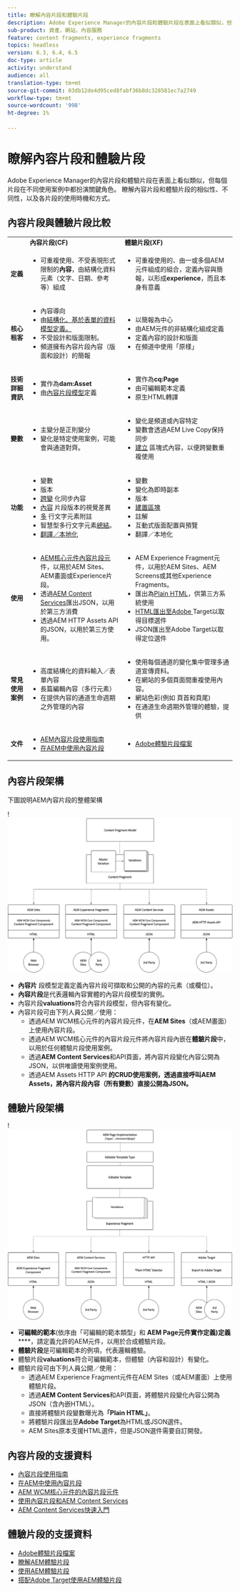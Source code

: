 ```yaml
---
title: 瞭解內容片段和體驗片段
description: Adobe Experience Manager的內容片段和體驗片段在表面上看似類似，但每個片段在不同使用案例中都扮演關鍵角色。 瞭解內容片段和體驗片段的相似性、不同性，以及各片段的使用時機和方式。
sub-product: 資產，網站，內容服務
feature: content fragments, experience fragments
topics: headless
version: 6.3, 6.4, 6.5
doc-type: article
activity: understand
audience: all
translation-type: tm+mt
source-git-commit: 03db12de4d95ced8fabf36b8dc328581ec7a2749
workflow-type: tm+mt
source-wordcount: '998'
ht-degree: 1%

---
```



# 瞭解內容片段和體驗片段

Adobe Experience Manager的內容片段和體驗片段在表面上看似類似，但每個片段在不同使用案例中都扮演關鍵角色。 瞭解內容片段和體驗片段的相似性、不同性，以及各片段的使用時機和方式。

## 內容片段與體驗片段比較

<table>
<tbody><tr><td><strong> </strong></td>
<td><strong>內容片段(CF)</strong></td>
<td><strong>體驗片段(XF)</strong></td>
</tr><tr><td><strong>定義</strong></td>
<td><ul>
<li>可重複使用、不受表現形式限制的<strong>內容</strong>，由結構化資料元素（文字、日期、參考等）組成</li>
</ul>
</td>
<td><ul>
<li>可重複使用的、由一或多個AEM元件組成的組合，定義內容與簡報，以形成<strong>experience</strong>，而且本身有意義</li>
</ul>
</td>
</tr><tr><td><strong>核心租客</strong></td>
<td><ul>
<li>內容導向</li>
<li>由<a href="https://helpx.adobe.com/experience-manager/6-5/assets/using/content-fragments-models.html" target="_blank">結構化、基於表單的資料模型定義。</a></li>
<li>不受設計和版面限制。</li>
<li>頻道擁有內容片段內容（版面和設計）的簡報</li>
</ul>
</td>
<td><ul>
<li>以簡報為中心</li>
<li>由AEM元件的非結構化組成定義</li>
<li>定義內容的設計和版面</li>
<li>在頻道中使用「原樣」</li>
</ul>
</td>
</tr><tr><td><strong>技術詳細資訊</strong></td>
<td><ul>
<li>實作為<strong>dam:Asset</strong></li>
<li>由<a href="https://helpx.adobe.com/experience-manager/6-5/assets/using/content-fragments-models.html" target="_blank">內容片段模型</a>定義</li>
</ul>
</td>
<td><ul>
<li>實作為<strong>cq:Page</strong></li>
<li>由可編輯範本定義</li>
<li>原生HTML轉譯</li>
</ul>
</td>
</tr><tr><td><strong>變數</strong></td>
<td><ul>
<li>主變分是正則變分</li>
<li>變化是特定使用案例，可能會與通道對齊。</li>
</ul>
</td>
<td><ul>
<li>變化是頻道或內容特定</li>
<li>變數會透過AEM Live Copy保持同步</li>
<li><a href="https://helpx.adobe.com/experience-manager/6-5/sites/authoring/using/experience-fragments.html#BuildingBlocks" target="_blank">建立</a> 區塊式內容，以便跨變數重複使用</li>
</ul>
</td>
</tr><tr><td><strong>功能</strong></td>
<td><ul>
<li>變數</li>
<li>版本</li>
<li><a href="https://helpx.adobe.com/experience-manager/6-5/assets/using/content-fragments-variations.html#SynchronizingwithMaster" target="_blank">跨變</a> 化同步內容</li>
<li><a href="https://helpx.adobe.com/experience-manager/6-5/assets/using/content-fragments-managing.html#ComparingFragmentVersions" target="_blank">內容</a> 片段版本的視覺差異</li>
<li><a href="https://helpx.adobe.com/experience-manager/6-5/assets/using/content-fragments-variations.html#AnnotatingaContentFragment" target="_blank">多</a> 行文字元素附註</li>
<li>智慧型多行文字元素<a href="https://helpx.adobe.com/experience-manager/6-5/assets/using/content-fragments-variations.html#SummarizingText" target="_blank">總結</a>。</li>
<li><a href="https://helpx.adobe.com/experience-manager/6-5/assets/using/creating-translation-projects-for-content-fragments.html" target="_blank">翻譯／本地化</a></li>
</ul>
</td>
<td><ul>
<li>變數</li>
<li>變化為即時副本</li>
<li>版本</li>
<li><a href="https://helpx.adobe.com/experience-manager/6-5/sites/authoring/using/experience-fragments.html#BuildingBlocks" target="_blank">建置區塊</a></li>
<li>註解</li>
<li>互動式版面配置與預覽</li>
<li>翻譯／本地化</li>
</ul>
</td>
</tr><tr><td><strong>使用</strong></td>
<td><ul>
<li><a href="https://docs.adobe.com/content/help/en/experience-manager-core-components/using/components/content-fragment-component.html" target="_blank">AEM核心元件內容片段元</a> 件，以用於AEM Sites、AEM畫面或Experience片段。</li>
<li>透過<a href="https://helpx.adobe.com/experience-manager/kt/sites/using/content-services-tutorial-use.html" target="_blank">AEM Content Services</a>匯出JSON，以用於第三方消費</li>
<li>透過AEM HTTP Assets API的JSON，以用於第三方使用。</li>
</ul>
</td>
<td><ul>
<li>AEM Experience Fragment元件，以用於AEM Sites、AEM Screens或其他Experience Fragments。</li>
<li>匯出為<a href="https://helpx.adobe.com/experience-manager/6-5/sites/authoring/using/experience-fragments.html#ThePlainHTMLRendition" target="_blank">Plain HTML</a>，供第三方系統使用</li>
<li><a href="https://helpx.adobe.com/experience-manager/6-5/sites/administering/using/experience-fragments-target.html" target="_blank">HTML匯出至Adobe </a> Target以取得目標選件</li>
<li>JSON匯出至Adobe Target以取得定位選件</li>
</ul>
</td>
</tr><tr><td><strong>常見使用案例</strong></td>
<td><ul>
<li>高度結構化的資料輸入／表單內容</li>
<li>長篇編輯內容（多行元素）</li>
<li>在提供內容的通道生命週期之外管理的內容</li>
</ul>
</td>
<td><ul>
<li>使用每個通道的變化集中管理多通道宣傳資料。</li>
<li>在網站的多個頁面間重複使用內容。</li>
<li>網站色彩(例如 頁首和頁尾)</li>
<li>在通道生命週期外管理的體驗，提供</li>
</ul>
</td>
</tr><tr><td><strong>文件</strong></td>
<td><ul>
<li><a href="https://helpx.adobe.com/experience-manager/6-5/assets/user-guide.html?topic=/experience-manager/6-5/assets/morehelp/content-fragments.ug.js" target="_blank">AEM內容片段使用指南</a></li>
<li><a href="https://helpx.adobe.com/experience-manager/kt/sites/using/content-fragments-feature-video-use.html" target="_blank">在AEM中使用內容片段</a></li>
</ul>
</td>
<td><ul>
<li><a href="https://helpx.adobe.com/experience-manager/6-5/sites/authoring/using/experience-fragments.html" target="_blank">Adobe體驗片段檔案</a></li>
</ul>
</td>
</tr></tbody></table>

## 內容片段架構

下圖說明AEM內容片段的整體架構

!![內容片段架構](./assets/content-fragments-architecture.png)

+ **內容片** 段模型定義定義內容片段可擷取和公開的內容的元素（或欄位）。
+ **內容片段**&#x200B;是代表邏輯內容實體的內容片段模型的實例。
+ 內容片段&#x200B;**valuations**&#x200B;符合內容片段模型，但內容有變化。
+ 內容片段可由下列人員公開／使用：
   + 透過AEM WCM核心元件的內容片段元件，在&#x200B;**AEM Sites**（或AEM畫面）上使用內容片段。
   + 透過AEM WCM核心元件的內容片段元件將內容片段內嵌在&#x200B;**體驗片段**&#x200B;中，以用於任何體驗片段使用案例。
   + 透過&#x200B;**AEM Content Services**&#x200B;和API頁面，將內容片段變化內容公開為JSON，以供唯讀使用案例使用。
   + 透過AEM Assets HTTP API **的CRUD使用案例，透過直接呼叫AEM Assets，將內容片段內容（所有變數）直接公開為JSON。**

## 體驗片段架構

!![體驗片段架構](./assets/experience-fragments-architecture.png)

+ **可編輯的範本**(依序由「可編輯的範本類型」和 **AEM Page元件實作定義)定義**  ****，請定義允許的AEM元件，以用於合成體驗片段。
+ **體驗片段**&#x200B;是可編輯範本的例項，代表邏輯體驗。
+ 體驗片段&#x200B;**valuations**&#x200B;符合可編輯範本，但體驗（內容和設計）有變化。
+ 體驗片段可由下列人員公開／使用：
   + 透過AEM Experience Fragment元件在AEM Sites（或AEM畫面）上使用體驗片段。
   + 透過&#x200B;**AEM Content Services**&#x200B;和API頁面，將體驗片段變化內容公開為JSON（含內嵌HTML）。
   + 直接將體驗片段變數曝光為&#x200B;**「Plain HTML」**。
   + 將體驗片段匯出至&#x200B;**Adobe Target**&#x200B;為HTML或JSON選件。
   + AEM Sites原本支援HTML選件，但是JSON選件需要自訂開發。

## 內容片段的支援資料

+ [內容片段使用指南](https://helpx.adobe.com/experience-manager/6-5/assets/user-guide.html?topic=/experience-manager/6-5/assets/morehelp/content-fragments.ug.js)
+ [在AEM中使用內容片段](https://helpx.adobe.com/experience-manager/kt/sites/using/content-fragments-feature-video-use.html)
+ [AEM WCM核心元件的內容片段元件](https://docs.adobe.com/content/help/en/experience-manager-core-components/using/components/content-fragment-component.html)
+ [使用內容片段和AEM Content Services](https://helpx.adobe.com/experience-manager/kt/sites/using/structured-fragments-content-services-feature-video-use.html)
+ [AEM Content Services快速入門](https://helpx.adobe.com/experience-manager/kt/sites/using/content-services-tutorial-use.html)

## 體驗片段的支援資料

+ [Adobe體驗片段檔案](https://helpx.adobe.com/experience-manager/6-5/sites/authoring/using/experience-fragments.html)
+ [瞭解AEM體驗片段](https://helpx.adobe.com/experience-manager/kt/sites/using/experience-fragments-feature-video-understand.html)
+ [使用AEM體驗片段](https://helpx.adobe.com/experience-manager/kt/sites/using/experience-fragments-feature-video-use.html)
+ [搭配Adobe Target使用AEM體驗片段](https://medium.com/adobetech/experience-fragments-and-adobe-target-d8d74381b9b2)
